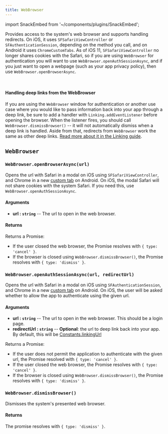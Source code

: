 ```yaml
---
title: WebBrowser
---
```


import SnackEmbed from '~/components/plugins/SnackEmbed';

Provides access to the system's web browser and supports handling redirects. On iOS, it uses `SFSafariViewController` or `SFAuthenticationSession`, depending on the method you call, and on Android it uses `ChromeCustomTabs`. As of iOS 11, `SFSafariViewController` no longer shares cookies with the Safari, so if you are using `WebBrowser` for authentication you will want to use `WebBrowser.openAuthSessionAsync`, and if you just want to open a webpage (such as your app privacy policy), then use `WebBrowser.openBrowserAsync`.

<SnackEmbed snackId="r116LYJne" />
<br />

#### Handling deep links from the WebBrowser

If you are using the `WebBrowser` window for authentication or another use case where you would like to pass information back into your app through a deep link, be sure to add a handler with `Linking.addEventListener` before opening the browser. When the listener fires, you should call `WebBrowser.dismissBrowser()` -- it will not automatically dismiss when a deep link is handled. Aside from that, redirects from `WebBrowser` work the same as other deep links. [Read more about it in the Linking guide](../../workflow/linking/#handling-links-into-your-app).

## `WebBrowser`

### `WebBrowser.openBrowserAsync(url)`

Opens the url with Safari in a modal on iOS using `SFSafariViewController`, and Chrome in a new [custom tab](https://developer.chrome.com/multidevice/android/customtabs) on Android. On iOS, the modal Safari will not share cookies with the system Safari. If you need this, use `WebBrowser.openAuthSessionAsync`.

#### Arguments

- **url : `string`** -- The url to open in the web browser.

#### Returns

Returns a Promise:

- If the user closed the web browser, the Promise resolves with `{ type: 'cancel' }`.
- If the browser is closed using `WebBrowser.dismissBrowser()`, the Promise resolves with `{ type: 'dismiss' }`.

### `WebBrowser.openAuthSessionAsync(url, redirectUrl)`

Opens the url with Safari in a modal on iOS using `SFAuthenticationSession`, and Chrome in a new [custom tab](https://developer.chrome.com/multidevice/android/customtabs) on Android. On iOS, the user will be asked whether to allow the app to authenticate using
the given url.

#### Arguments

- **url : `string`** -- The url to open in the web browser. This should be a login page.
- **redirectUrl : `string`** -- **Optional**: the url to deep link back into your app. By default, this will be [Constants.linkingUrl](../constants/#constantslinkinguri)

Returns a Promise:

- If the user does not permit the application to authenticate with the given url, the Promise resolved with `{ type: 'cancel' }`.
- If the user closed the web browser, the Promise resolves with `{ type: 'cancel' }`.
- If the browser is closed using `WebBrowser.dismissBrowser()`, the Promise resolves with `{ type: 'dismiss' }`.

### `WebBrowser.dismissBrowser()`

Dismisses the system's presented web browser.

#### Returns

The promise resolves with `{ type: 'dismiss' }`.

